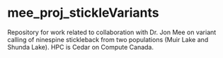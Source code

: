 # mee_proj_stickleVariants
Repository for work related to collaboration with Dr. Jon Mee on variant calling of ninespine stickleback from two populations (Muir Lake and Shunda Lake). HPC is Cedar on Compute Canada. 
